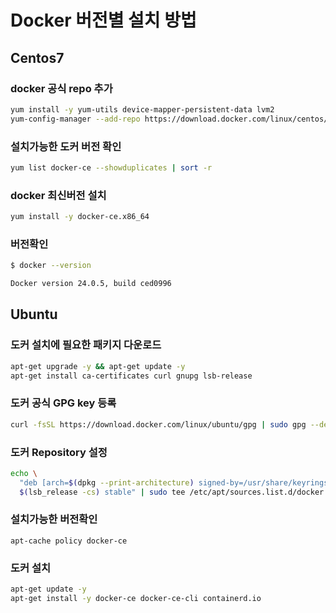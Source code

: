 # Docker 버전별 설치 방법

## Centos7

### docker 공식 repo 추가 
```bash
yum install -y yum-utils device-mapper-persistent-data lvm2
yum-config-manager --add-repo https://download.docker.com/linux/centos/docker-ce.repo
```

### 설치가능한 도커 버전 확인
```bash
yum list docker-ce --showduplicates | sort -r
```

### docker 최신버전 설치 
```bash
yum install -y docker-ce.x86_64
```

### 버전확인 
```bash
$ docker --version

Docker version 24.0.5, build ced0996
```

## Ubuntu
### 도커 설치에 필요한 패키지 다운로드
```bash
apt-get upgrade -y && apt-get update -y
apt-get install ca-certificates curl gnupg lsb-release
```

### 도커 공식 GPG key 등록	
```bash
curl -fsSL https://download.docker.com/linux/ubuntu/gpg | sudo gpg --dearmor -o /usr/share/keyrings/docker-archive-keyring.gpg
```

### 도커 Repository 설정
```bash
echo \
  "deb [arch=$(dpkg --print-architecture) signed-by=/usr/share/keyrings/docker-archive-keyring.gpg] https://download.docker.com/linux/ubuntu \
  $(lsb_release -cs) stable" | sudo tee /etc/apt/sources.list.d/docker.list > /dev/null
```

### 설치가능한  버전확인 
```
apt-cache policy docker-ce
```
  
### 도커 설치
```bash
apt-get update -y
apt-get install -y docker-ce docker-ce-cli containerd.io  
```